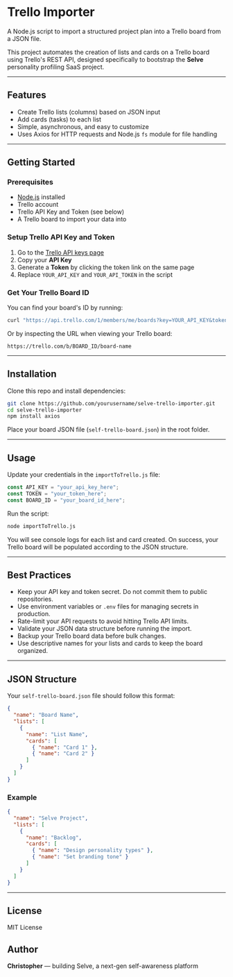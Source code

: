 # Trello Importer

A Node.js script to import a structured project plan into a Trello board from a JSON file.

This project automates the creation of lists and cards on a Trello board using Trello's REST API, designed specifically to bootstrap the **Selve** personality profiling SaaS project.

---

## Features

- Create Trello lists (columns) based on JSON input
- Add cards (tasks) to each list
- Simple, asynchronous, and easy to customize
- Uses Axios for HTTP requests and Node.js `fs` module for file handling

---

## Getting Started

### Prerequisites

- [Node.js](https://nodejs.org/) installed
- Trello account
- Trello API Key and Token (see below)
- A Trello board to import your data into

### Setup Trello API Key and Token

1. Go to the [Trello API keys page](https://trello.com/app-key)
2. Copy your **API Key**
3. Generate a **Token** by clicking the token link on the same page
4. Replace `YOUR_API_KEY` and `YOUR_API_TOKEN` in the script

### Get Your Trello Board ID

You can find your board's ID by running:

```bash
curl "https://api.trello.com/1/members/me/boards?key=YOUR_API_KEY&token=YOUR_API_TOKEN"
```

Or by inspecting the URL when viewing your Trello board:

```
https://trello.com/b/BOARD_ID/board-name
```

---

## Installation

Clone this repo and install dependencies:

```bash
git clone https://github.com/yourusername/selve-trello-importer.git
cd selve-trello-importer
npm install axios
```

Place your board JSON file (`self-trello-board.json`) in the root folder.

---

## Usage

Update your credentials in the `importToTrello.js` file:

```js
const API_KEY = "your_api_key_here";
const TOKEN = "your_token_here";
const BOARD_ID = "your_board_id_here";
```

Run the script:

```bash
node importToTrello.js
```

You will see console logs for each list and card created. On success, your Trello board will be populated according to the JSON structure.

---

## Best Practices

- Keep your API key and token secret. Do not commit them to public repositories.
- Use environment variables or `.env` files for managing secrets in production.
- Rate-limit your API requests to avoid hitting Trello API limits.
- Validate your JSON data structure before running the import.
- Backup your Trello board data before bulk changes.
- Use descriptive names for your lists and cards to keep the board organized.

---

## JSON Structure

Your `self-trello-board.json` file should follow this format:

```json
{
  "name": "Board Name",
  "lists": [
    {
      "name": "List Name",
      "cards": [
        { "name": "Card 1" },
        { "name": "Card 2" }
      ]
    }
  ]
}
```

### Example

```json
{
  "name": "Selve Project",
  "lists": [
    {
      "name": "Backlog",
      "cards": [
        { "name": "Design personality types" },
        { "name": "Set branding tone" }
      ]
    }
  ]
}
```

---

## License

MIT License

## Author

**Christopher** — building Selve, a next-gen self-awareness platform